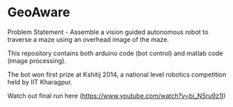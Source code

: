 # GeoAware

Problem Statement - Assemble a vision guided autonomous robot to traverse a maze using an overhead image of the maze.

This repository contains both arduino code (bot control) and matlab code (image processing).

The bot won first prize at Kshitij 2014, a national level robotics competition held by IIT Kharagpur.

Watch out final run here (https://www.youtube.com/watch?v=bi_N5ru9z1I)
